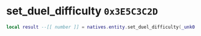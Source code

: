 # set_duel_difficulty `0x3E5C3C2D`

```lua
local result --[[ number ]] = natives.entity.set_duel_difficulty(_unk0 --[[ number ]], _unk1 --[[ number ]], _unk2 --[[ number ]], _unk3 --[[ number ]])
```